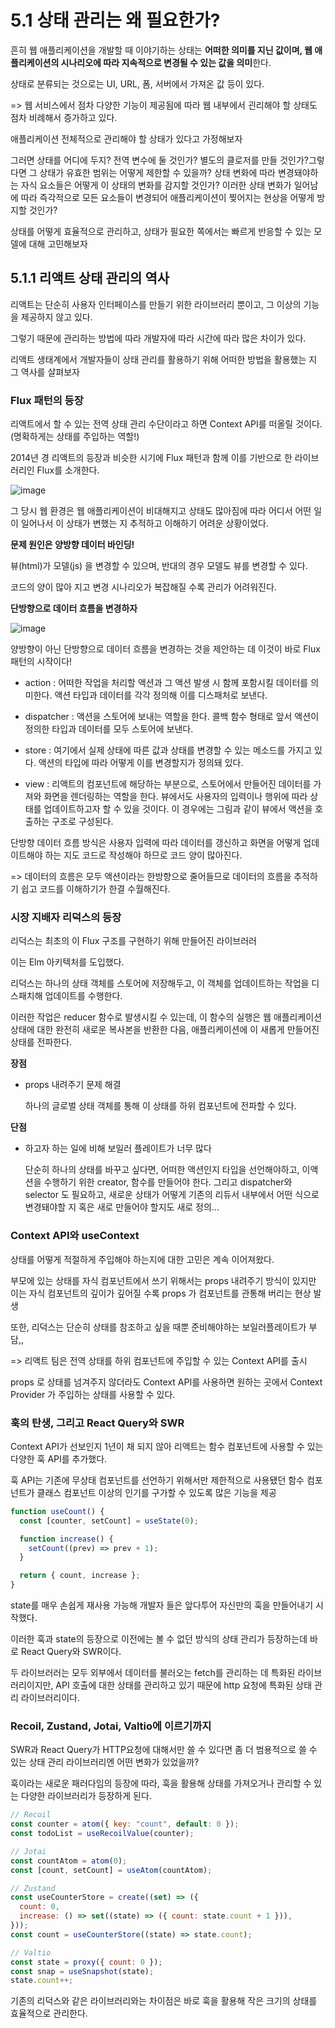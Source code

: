 # 5.1 상태 관리는 왜 필요한가?

흔히 웹 애플리케이션을 개발할 때 이야기하는 상태는 **어떠한 의미를 지닌 값이며, 웹 애플리케이션의 시나리오에 따라 지속적으로 변경될 수 있는 값을 의미**한다.

상태로 분류되는 것으로는 UI, URL, 폼, 서버에서 가져온 값 등이 있다.

=> 웹 서비스에서 점차 다양한 기능이 제공됨에 따라 웹 내부에서 괸리해야 할 상태도 점차 비례해서 증가하고 있다.

애플리케이션 전체적으로 관리해야 할 상태가 있다고 가정해보자

그러면 상태를 어디에 두지? 전역 변수에 둘 것인가? 별도의 클로저를 만들 것인가?그렇다면 그 상태가 유효한 범위는 어떻게 제한할 수 있을까? 상태 변화에 따라 변경돼야하는 자식 요소들은 어떻게 이 상태의 변화를 감지할 것인가? 이러한 상태 변화가 일어남에 따라 즉각적으로 모든 요소들이 변경되어 애플리케이션이 찢어지는 현상을 어떻게 방지할 것인가?

상태를 어떻게 효율적으로 관리하고, 상태가 필요한 쪽에서는 빠르게 반응할 수 있는 모델에 대해 고민해보자

## 5.1.1 리액트 상태 관리의 역사

리액트는 단순히 사용자 인터페이스를 만들기 위한 라이브러리 뿐이고, 그 이상의 기능을 제공하지 않고 있다.

그렇기 때문에 관리하는 방법에 따라 개발자에 따라 시간에 따라 많은 차이가 있다.

리액트 생태계에서 개발자들이 상태 관리를 활용하기 위해 어떠한 방법을 활용했는 지 그 역사를 살펴보자

### Flux 패턴의 등장

리액트에서 할 수 있는 전역 상태 관리 수단이라고 하면 Context API를 떠올릴 것이다.
(명확하게는 상태를 주입하는 역할!)

2014년 경 리액트의 등장과 비슷한 시기에 Flux 패턴과 함께 이를 기반으로 한 라이브러리인 Flux를 소개한다.

![image](https://github.com/user-attachments/assets/3cdb0e6c-14f6-481d-879c-b7b39d4d2316)

그 당시 웹 환경은 웹 애플리케이션이 비대해지고 상태도 많아짐에 따라 어디서 어떤 일이 일어나서 이 상태가 변했는 지 추적하고 이해하기 어려운 상황이었다.

**문제 원인은 양방향 데이터 바인딩!**

뷰(html)가 모델(js) 을 변경할 수 있으며, 반대의 경우 모델도 뷰를 변경할 수 있다.

코드의 양이 많아 지고 변경 시나리오가 복잡해질 수록 관리가 어려워진다.

**단방향으로 데이터 흐름을 변경하자**

![image](https://github.com/user-attachments/assets/07439bc4-0faf-4c5b-85ca-0631e6dd5839)

양방향이 아닌 단방향으로 데이터 흐름을 변경하는 것을 제안하는 데 이것이 바로 Flux 패턴의 시작이다!

- action : 어떠한 작업을 처리할 액션과 그 액션 발생 시 함께 포함시킬 데이터를 의미한다. 액션 타입과 데이터를 각각 정의해 이를 디스패처로 보낸다.

- dispatcher : 액션을 스토어에 보내는 역할을 한다. 콜백 함수 형태로 앞서 액션이 정의한 타입과 데이터를 모두 스토어에 보낸다.

- store : 여기에서 실제 상태에 따른 값과 상태를 변경할 수 있는 메소드를 가지고 있다. 액션의 타입에 따라 어떻게 이를 변경할지가 정의돼 있다.

- view : 리액트의 컴포넌트에 해당하는 부분으로, 스토어에서 만들어진 데이터를 가져와 화면을 렌더링하는 역할을 한다. 뷰에서도 사용자의 입력이나 행위에 따라 상태를 업데이트하고자 할 수 있을 것이다. 이 경우에는 그림과 같이 뷰에서 액션을 호출하는 구조로 구성된다.

단방향 데이터 흐름 방식은 사용자 입력에 따라 데이터를 갱신하고 화면을 어떻게 업데이트해야 하는 지도 코드로 작성해야 하므로 코드 양이 많아진다.

=> 데이터의 흐름은 모두 액션이라는 한방향으로 줄어들므로 데이터의 흐름을 추적하기 쉽고 코드를 이해하기가 한결 수월해진다.

### 시장 지배자 리덕스의 등장

리덕스는 최초의 이 Flux 구조를 구현하기 위해 만들어진 라이브러러

이는 Elm 아키텍처를 도입했다.

리덕스는 하나의 상태 객체를 스토어에 저장해두고, 이 객체를 업데이트하는 작업을 디스패치해 업데이트를 수행한다.

이러한 작업은 reducer 함수로 발생시킬 수 있는데, 이 함수의 실행은 웹 애플리케이션 상태에 대한 완전히 새로운 복사본을 반환한 다음, 애플리케이션에 이 새롭게 만들어진 상태를 전파한다.

**장점**

- props 내려주기 문제 해결

  하나의 글로벌 상태 객체를 통해 이 상태를 하위 컴포넌트에 전파할 수 있다.

**단점**

- 하고자 하는 일에 비해 보일러 플레이트가 너무 많다

  단순히 하나의 상태를 바꾸고 싶다면, 어떠한 액션인지 타입을 선언해야하고, 이액션을 수행하기 위한 creator, 함수를 만들어야 한다. 그리고 dispatcher와 selector 도 필요하고, 새로운 상태가 어떻게 기존의 리듀서 내부에서 어떤 식으로 변경돼야할 지 혹은 새로 만들어야 할지도 새로 정의...

### Context API와 useContext

상태를 어떻게 적절하게 주입해야 하는지에 대한 고민은 계속 이어져왔다.

부모에 있는 상태를 자식 컴포넌트에서 쓰기 위해서는 props 내려주기 방식이 있지만 이는 자식 컴포넌트의 깊이가 깊어질 수록 props 가 컴포넌트를 관통해 버리는 현상 발생

또한, 리덕스는 단순히 상태를 참조하고 싶을 때뿐 준비해야하는 보일러플레이트가 부담,,

=> 리액트 팀은 전역 상태를 하위 컴포넌트에 주입할 수 있는 Context API를 출시

props 로 상태를 넘겨주지 않더라도 Context API를 사용하면 원하는 곳에서 Context Provider 가 주입하는 상태를 사용할 수 있다.

### 훅의 탄생, 그리고 React Query와 SWR

Context API가 선보인지 1년이 채 되지 않아 리액트는 함수 컴포넌트에 사용할 수 있는 다양한 훅 API를 추가했다.

훅 API는 기존에 무상태 컴포넌트를 선언하기 위해서만 제한적으로 사용됐던 함수 컴포넌트가 클래스 컴포넌트 이상의 인기를 구가할 수 있도록 많은 기능을 제공

```javascript
function useCount() {
  const [counter, setCount] = useState(0);

  function increase() {
    setCount((prev) => prev + 1);
  }

  return { count, increase };
}
```

state를 매우 손쉽게 재사용 가능해 개발자 들은 앞다투어 자신만의 훅을 만들어내기 시작했다.

이러한 훅과 state의 등장으로 이전에는 볼 수 없던 방식의 상태 관리가 등장하는데 바로 React Query와 SWR이다.

두 라이브러러는 모두 외부에서 데이터를 불러오는 fetch를 관리하는 데 특화된 라이브러리이지만, API 호출에 대한 상태를 관리하고 있기 때문에 http 요청에 특화된 상태 관리 라이브러리이다.

### Recoil, Zustand, Jotai, Valtio에 이르기까지

SWR과 React Query가 HTTP요청에 대해서만 쓸 수 있다면 좀 더 범용적으로 쓸 수 있는 상태 관리 라이브러리엔 어떤 변화가 있었을까?

훅이라는 새로운 패러다임의 등장에 따라, 훅을 활용해 상태를 가져오거나 관리할 수 있는 다양한 라이브러리가 등장하게 된다.

```javascript
// Recoil
const counter = atom({ key: "count", default: 0 });
const todoList = useRecoilValue(counter);

// Jotai
const countAtom = atom(0);
const [count, setCount] = useAtom(countAtom);

// Zustand
const useCounterStore = create((set) => ({
  count: 0,
  increase: () => set((state) => ({ count: state.count + 1 })),
}));
const count = useCounterStore((state) => state.count);

// Valtio
const state = proxy({ count: 0 });
const snap = useSnapshot(state);
state.count++;
```

기존의 리덕스와 같은 라이브러리와는 차이점은 바로 훅을 활용해 작은 크기의 상태를 효율적으로 관리한다.
